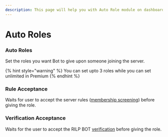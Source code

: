 ```yaml
---
description: This page will help you with Auto Role module on dashboard
---
```


# Auto Roles

### Auto Roles

Set the roles you want Bot to give upon someone joining the server.

{% hint style="warning" %}
You can set upto 3 roles while you can set unlimited in Premium
{% endhint %}

### Rule Acceptance&#x20;

Waits for user to accept the server rules ([membership screening](https://support.discord.com/hc/en-us/articles/1500000466882-Rules-Screening-FAQ)) before giving the role.

### Verification Acceptance

Waits for the user to accept the RILP BOT [verification](verification-captcha.md) before giving the role.
